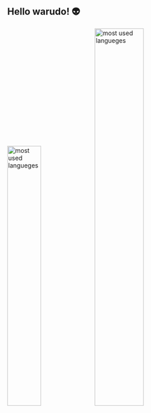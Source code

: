 ## Hello warudo! :alien:
<div>
<img style="width:39%;" src="https://github-readme-stats.vercel.app/api/top-langs/?username=daniel21dev&langs_count=6&layout=compact&theme=merko" alt="most used langueges"/>
<img style="width:47%;" src="https://github-readme-stats.vercel.app/api?username=daniel21dev&show_icons=true&theme=merko" alt="most used langueges"/>
</div>
